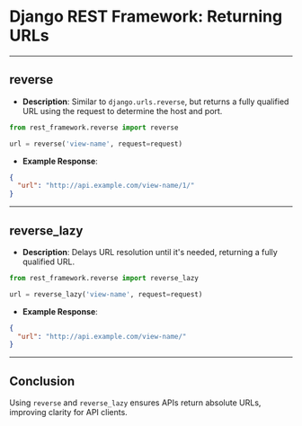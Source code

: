 # Django REST Framework: Returning URLs

---

## **reverse**

- **Description**: Similar to `django.urls.reverse`, but returns a fully qualified URL using the request to determine the host and port.

```python
from rest_framework.reverse import reverse

url = reverse('view-name', request=request)
```

- **Example Response**:

```json
{
  "url": "http://api.example.com/view-name/1/"
}
```

---

## **reverse_lazy**

- **Description**: Delays URL resolution until it's needed, returning a fully qualified URL.

```python
from rest_framework.reverse import reverse_lazy

url = reverse_lazy('view-name', request=request)
```

- **Example Response**:

```json
{
  "url": "http://api.example.com/view-name/"
}
```

---

## **Conclusion**

Using `reverse` and `reverse_lazy` ensures APIs return absolute URLs, improving clarity for API clients.
